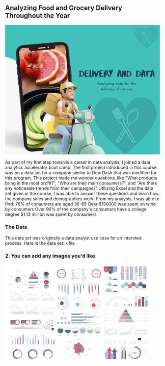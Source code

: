 ## Analyzing Food and Grocery Delivery Throughout the Year
<img src="images/order-food-on-your-hand-1_orig.png?raw=true"/>

As part of my first step towards a career in data analysis, I joined a data analytics accelerator boot camp. The first project introduced in this course was on a data set for a company similar to DoorDash that was modified for this program. This project made me wonder questions, like "What products bring in the most profit?", "Who are their main consumers?", and "Are there any noticeable trends from their campaigns?".Utilizing Excel and the data set given in the course, I was able to answer these questions and learn how the company sales and demographics work. From my analysis, I was able to find:
76% of consumers are aged 36-65
Over $150000 was spent on wine by consumers
Over 90% of the company's consumers have a college degree
$1.13 million was spent by consumers


### The Data
This data set was originally a data analyst use case for an interview process.
Here is the data set:
<file 


### 2. You can add any images you'd like. 

<img src="images/dummy_thumbnail.jpg?raw=true"/>


